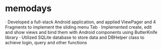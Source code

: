 # memodays
· Developed a full-stack Android application, and applied ViewPager and 4 Fragments to implement the sliding menu Tab
· Implemented create, edit and show views and bind them with Android components using ButterKnife library
· Utilized SQLite database to store data and DBHelper class to achieve login, query and other functions
